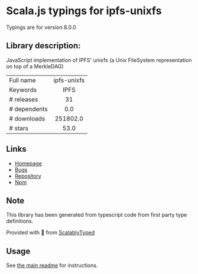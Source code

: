 
# Scala.js typings for ipfs-unixfs

Typings are for version 8.0.0

## Library description:
JavaScript implementation of IPFS' unixfs (a Unix FileSystem representation on top of a MerkleDAG)

|                    |                 |
| ------------------ | :-------------: |
| Full name          | ipfs-unixfs |
| Keywords           | IPFS |
| # releases         | 31 |
| # dependents       | 0.0 |
| # downloads        | 251802.0 |
| # stars            | 53.0 |

## Links
- [Homepage](https://github.com/ipfs/js-ipfs-unixfs/tree/master/packages/ipfs-unixfs#readme)
- [Bugs](https://github.com/ipfs/js-ipfs-unixfs/issues)
- [Repository](https://github.com/ipfs/js-ipfs-unixfs)
- [Npm](https://www.npmjs.com/package/ipfs-unixfs)
    


## Note
This library has been generated from typescript code from first party type definitions.

Provided with :purple_heart: from [ScalablyTyped](https://github.com/oyvindberg/ScalablyTyped)

## Usage
See [the main readme](../../readme.md) for instructions.


